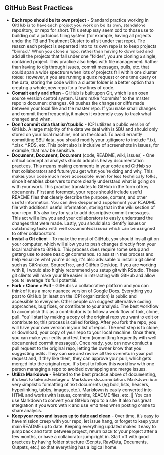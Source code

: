 ## GitHub Best Practices

- **Each repo should be its own project** - Standard practice working in GitHub is to have each project you work on be its own, standalone repository, or repo for short. This setup may seem odd to those use to building out a judicious filing system (for example, having all projects under the TB and Treatment Cluster to all sit under that repo). The reason each project is separated into to its own repo is to keep projects "binned." When you clone a repo, rather than having to download and add all the projects that fall under one "folder", you are cloning a single, contained project. This practice also helps with file management. Rather than having to dig through issues, commit messages, pulls, etc. that could span a wide spectrum when lots of projects fall within one cluster folder. However, if you are running a quick request or one time query of the data, storing the code within a cluster folder is a better option than creating a whole, new repo for a few lines of code.
- **Commit early and often** - GitHub is built upon Git, which is an open source version control system. Users make "commits" to the master repo to document changes. Git pushes the changes or diffs made between your local file and the master repo. If you make small changes and commit them frequently, it makes it extremely easy to track what changed and when.     
- **Don’t commit data that isn’t public** - ICPI utilizes a public version of GitHub. A large majority of the data we deal with is SBU and should only stored on your local machine, not on the cloud. To avoid errantly committing SBU data, you should modify your .gitignore to include \*.txt, \*.xlsx, \*.RDS, etc.   This point also is inclusive of screenshots in issues, for example, that may be sensitive.
- **Document, Document, Document** (code, README, wiki, issues) - One critical concept all analysts should adopt is heavy documentation practices. This means making comments in your code and GitHub so that collaborators and future you get what you're doing and why. This makes your code much more accessible, even for less technically folks, since it enables observers to more clearly understand what is going on with your work. This practice translates to GitHub in the form of key documents. First and foremost, your repos should include useful README files that clearly describe the purpose, content, and other useful information. You can dive deeper and supplement your README file with additional useful information, storing that in the wiki section of your repo.  It's also key for you to add descriptive commit messages. This act will allow you and your collaborators to easily understand the changes that were made. Lastly, you should also identify issues or outstanding tasks with well documented issues which can be assigned to other collaborators.
- **Install a Git client** - To make the most of GitHub, you should install git on your computer, which will allow you to push changes directly from your local machine to GitHub. This process does require some setup and getting use to some basic git commands. To assist in this process and help visualize what you're doing, it's also advisable to install a git client such as GitKraken, SourceTree, and GitHub Desktop. If you are working with R, I would also highly recommend you setup git with RStudio. These git clients will make your life easier in interacting with GitHub and allow you to leverage it's full potential.
- **Fork > Clone > Pull** - GitHub is a collaborative platform and you can think of it as a more nuanced version of Google Docs. Everything you post to GitHub (at least on the ICPI organization) is public and accessible to everyone. Other people can suggest alternative coding approaches, bug fixes, or contribute to your analysis. The best workflow to accomplish this as a contributor is to follow a work flow of fork, clone, pull. You'll start by making a copy of the original repo you want to edit or contribute to; this process is called forking. After you fork the repo, you will have your own version in your list of repos. The next step is to clone, or download, your copy of your repo to your local machine. Once there, you can make your edits and test them (committing frequently with well documented commit messages). Once ready, you can now conduct a pull request to the original repo, letting the owner know that you suggesting edits. They can see and review all the commits in your pull request and, if they like them, they can approve your pull, which gets merged into the original repo. It's best to follow this workflow with one person managing a repo to avoided overlapping and merge issues.
- **Utilize Markdown** - Related to the best practice above of documenting, it's best to take advantage of Markdown documentation. Markdown is a very simplistic formatting of text documents (eg bold, lists, headers, hyperlinking, tables, images, etc.). Markdown is easily converted into HTML and works with issues, commits, README files, etc. :raised_hands: You can use Markdown to convert your GitHub repo to a site. It also has great integration if you work with R and use Rmd files when posting online to share analysis.
- **Keep your repo and issues up to date and clean** - Over time, it's easy to have mission creep with your repo, let issue hang, or forget to keep your main README up to date. Keeping everything updated makes it easy to jump back and forth between project, return back to your project after a few months, or have a collaborator jump right in. Start off with good practices by having folder structure (Scripts, RawData, Documents, Outputs, etc.) so that everything has a logical home.
